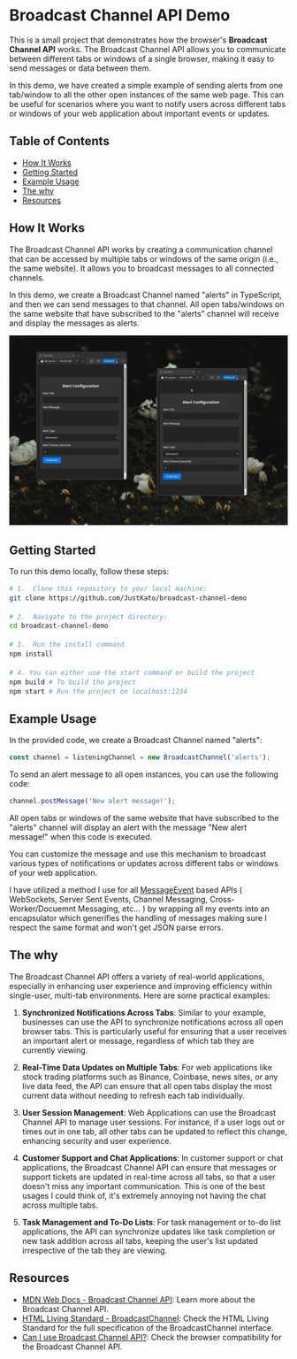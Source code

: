 # Broadcast Channel API Demo

<!-- ### [Demo Available](https://danlegt.com/projects) -->

This is a small project that demonstrates how the browser's **Broadcast Channel API** works. The Broadcast Channel API allows you to communicate between different tabs or windows of a single browser, making it easy to send messages or data between them.

In this demo, we have created a simple example of sending alerts from one tab/window to all the other open instances of the same web page. This can be useful for scenarios where you want to notify users across different tabs or windows of your web application about important events or updates.

## Table of Contents

*   [How It Works](#how-it-works)
*   [Getting Started](#getting-started)
*   [Example Usage](#example-usage)
*   [The why](#the-why)
*   [Resources](#resources)

## How It Works

The Broadcast Channel API works by creating a communication channel that can be accessed by multiple tabs or windows of the same origin (i.e., the same website). It allows you to broadcast messages to all connected channels.

In this demo, we create a Broadcast Channel named "alerts" in TypeScript, and then we can send messages to that channel. All open tabs/windows on the same website that have subscribed to the "alerts" channel will receive and display the messages as alerts.

![Demo GIF](./resources/demo.gif)

## Getting Started

To run this demo locally, follow these steps:

```bash
# 1.  Clone this repository to your local machine:
git clone https://github.com/JustKato/broadcast-channel-demo

# 2.  Navigate to the project directory:
cd broadcast-channel-demo

# 3.  Run the install command
npm install

# 4. You can either use the start command or build the project
npm build # To build the project
npm start # Run the project on localhost:1234
```

## Example Usage

In the provided code, we create a Broadcast Channel named "alerts":

```ts
const channel = listeningChannel = new BroadcastChannel('alerts');
```

To send an alert message to all open instances, you can use the following code:
```ts
channel.postMessage('New alert message!');
```

All open tabs or windows of the same website that have subscribed to the "alerts" channel will display an alert with the message "New alert message!" when this code is executed.

You can customize the message and use this mechanism to broadcast various types of notifications or updates across different tabs or windows of your web application.

I have utilized a method I use for all [MessageEvent](https://developer.mozilla.org/en-US/docs/Web/API/MessageEvent) based APIs ( WebSockets, Server Sent Events, Channel Messaging, Cross-Worker/Docuemnt Messaging, etc... ) by wrapping all my events into an encapsulator which generifies the handling of messages making sure I respect the same format and won't get JSON parse errors.

## The why

The Broadcast Channel API offers a variety of real-world applications, especially in enhancing user experience and improving efficiency within single-user, multi-tab environments. Here are some practical examples:

1. **Synchronized Notifications Across Tabs**: Similar to your example, businesses can use the API to synchronize notifications across all open browser tabs. This is particularly useful for ensuring that a user receives an important alert or message, regardless of which tab they are currently viewing.

2. **Real-Time Data Updates on Multiple Tabs**: For web applications like stock trading platforms such as Binance, Coinbase, news sites, or any live data feed, the API can ensure that all open tabs display the most current data without needing to refresh each tab individually.

3. **User Session Management**: Web Applications can use the Broadcast Channel API to manage user sessions. For instance, if a user logs out or times out in one tab, all other tabs can be updated to reflect this change, enhancing security and user experience.

4. **Customer Support and Chat Applications**: In customer support or chat applications, the Broadcast Channel API can ensure that messages or support tickets are updated in real-time across all tabs, so that a user doesn't miss any important communication. This is one of the best usages I could think of, it's extremely annoying not having the chat across multiple tabs.

5. **Task Management and To-Do Lists**: For task management or to-do list applications, the API can synchronize updates like task completion or new task addition across all tabs, keeping the user's list updated irrespective of the tab they are viewing.

## Resources

*   [MDN Web Docs - Broadcast Channel API](https://developer.mozilla.org/en-US/docs/Web/API/Broadcast_Channel_API): Learn more about the Broadcast Channel API.
*   [HTML Living Standard - BroadcastChannel](https://html.spec.whatwg.org/multipage/web-messaging.html#broadcastchannel): Check the HTML Living Standard for the full specification of the BroadcastChannel interface.
*   [Can I use Broadcast Channel API?](https://caniuse.com/?search=Broadcast%20Channel): Check the browser compatibility for the Broadcast Channel API.